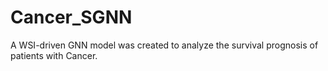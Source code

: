 # Cancer_SGNN
A WSI-driven GNN model was created to analyze the survival prognosis of patients with Cancer.
